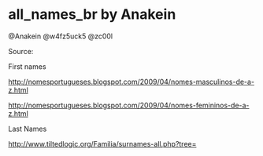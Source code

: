 # all_names_br   by Anakein

@Anakein @w4fz5uck5 @zc00l


Source:  

First names

http://nomesportugueses.blogspot.com/2009/04/nomes-masculinos-de-a-z.html

http://nomesportugueses.blogspot.com/2009/04/nomes-femininos-de-a-z.html


Last Names

http://www.tiltedlogic.org/Familia/surnames-all.php?tree=
